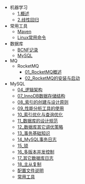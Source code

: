 - 机器学习
  - [1.概述](01机器学习\01机器概述\1.1概述.md)
  - [2.线性回归](01机器学习\02线性回归\2.1线性回归.md)
- 常用工具
  - [Maven](02常用工具\01Maven\maven.md)
  - [Linux常用命令](05Linux\常用命令.md)
- 数据库
  - [BCNF记录](03数据库\BCNF记录.md)
  - [MySQL](03数据库\MySQL数据库笔记.md)
- MQ
  - RocketMQ
    - [01_RocketMQ概述](04MQ\RocketMQ\一、RocketMQ概述.md)
    - [02_RocketMQ的安装与启动](04MQ\RocketMQ\二、RocketMQ的安装与启动.md)
- MySQL
  - [04_逻辑架构](03数据库\ksf\第04章_逻辑架构.md)
  - [07_InnoDB数据存储结构](03数据库\ksf\第07章_InnoDB数据存储结构.md)
  - [08_索引的创建与设计原则](03数据库\ksf\第08章_索引的创建与设计原则.md)
  - [09_性能分析工具的使用](03数据库\ksf\第09章_性能分析工具的使用.md)
  - [10_索引优化与查询优化](03数据库\ksf\第10章_索引优化与查询优化.md)
  - [11_数据库的设计规范](03数据库\ksf\第11章_数据库的设计规范.md)
  - [12_数据库其它调优策略](03数据库\ksf\第12章_数据库其它调优策略.md)
  - [13_事务基础知识](03数据库\ksf\第13章_事务基础知识.md)
  - [14_MySQL事务日志](03数据库\ksf\第14章_MySQL事务日志.md)
  - [15_锁](03数据库\ksf\第15章_锁.md)
  - [16_多版本并发控制](03数据库\ksf\第16章_多版本并发控制.md)
  - [17_其它数据库日志](03数据库\ksf\第17章_其它数据库日志.md)
  - [18_主从复制](03数据库\ksf\第18章_主从复制.md)
  - [配置文件说明](03数据库\ksf\配置文件说明.md)
  - [常用工具](03数据库\ksf\常用工具.md)

